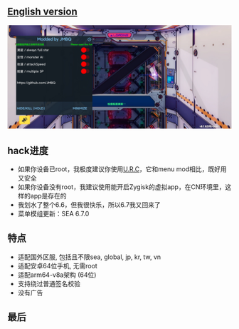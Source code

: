 ## [English version](README_EN.md)
![image](img/01.jpg)
  
## hack进度
* 如果你设备已root，我极度建议你使用[U.R.C](https://github.com/JMBQ/URC)，它和menu mod相比，既好用又安全
* 如果你设备没有root，我建议使用能开启Zygisk的虚拟app，在CN环境里，这样的app是存在的
* 我划水了整个6.6，但我很快乐，所以6.7我又回来了
* 菜单模组更新：SEA   6.7.0
  
## 特点
* 适配国外区服, 包括且不限sea, global, jp, kr, tw, vn
* 适配安卓64位手机, 无需root
* 适配arm64-v8a架构 (64位)
* 支持绕过普通签名校验
* 没有广告
  

## 最后
